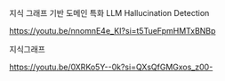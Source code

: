 지식 그래프 기반 도메인 특화 LLM Hallucination Detection <p>
https://youtu.be/nnomnE4e_KI?si=t5TueFpmHMTxBNBp <p><p>

지식그래프<p>
https://youtu.be/0XRKo5Y--0k?si=QXsQfGMGxos_z00-<p><p>
